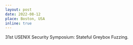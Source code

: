 ```yaml
---
layout: post
date: 2022-08-12
place: Boston, USA
inline: true
---
```


31st USENIX Security Symposium: Stateful Greybox Fuzzing.